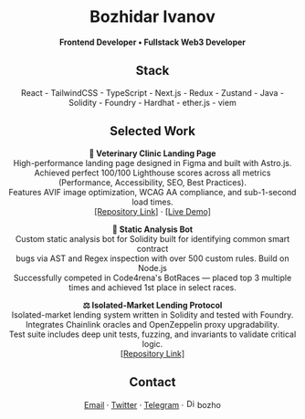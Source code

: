 <h1 align="center">Bozhidar Ivanov</h1>
<p align="center">
  <strong>Frontend Developer • Fullstack Web3 Developer</strong><br>
</p>

<h2 align="center">Stack</h2>

<p align="center">
  React - TailwindCSS - TypeScript - Next.js - Redux - Zustand - Java - Solidity - Foundry - Hardhat - ether.js - viem<br>
</p>

<h2 align="center">Selected Work</h2>

<p align="center">
  <strong>🏥 Veterinary Clinic Landing Page</strong><br>
  High-performance landing page designed in Figma and built with Astro.js.<br>
  Achieved perfect 100/100 Lighthouse scores across all metrics (Performance, Accessibility, SEO, Best Practices).<br>
  Features AVIF image optimization, WCAG AA compliance, and sub-1-second load times.<br>
  <a href="https://github.com/yourusername/vet-clinic">[Repository Link]</a> · <a href="https://your-demo-url.com">[Live Demo]</a>
</p>

<p align="center">
  <strong>🤖 Static Analysis Bot</strong><br>
  Custom static analysis bot for Solidity built for identifying common smart contract<br> bugs via AST and Regex inspection with over 500 custom rules. Build on Node.js<br>
  Successfully competed in Code4rena's BotRaces — placed top 3 multiple times and achieved 1st place in select races.<br>
</p>

<p align="center">
  <strong>⚖️ Isolated-Market Lending Protocol</strong><br>
  Isolated-market lending system written in Solidity and tested with Foundry.<br>
  Integrates Chainlink oracles and OpenZeppelin proxy upgradability.<br>
  Test suite includes deep unit tests, fuzzing, and invariants to validate critical logic.<br>
  <a href="https://github.com/notbozho/IsolatedLending">[Repository Link]</a>
</p>

<h2 align="center">Contact</h2>
<p align="center">
  <a href="mailto:bozhoivanow@gmail.com">Email</a> · 
  <a href="https://twitter.com/0xBozho">Twitter</a> ·
  <a href="https://t.me/notbozho">Telegram</a> ·
  <img src="https://cdn.jsdelivr.net/gh/simple-icons/simple-icons/icons/discord.svg" alt="Discord" width="16" height="16"> bozho
</p>

